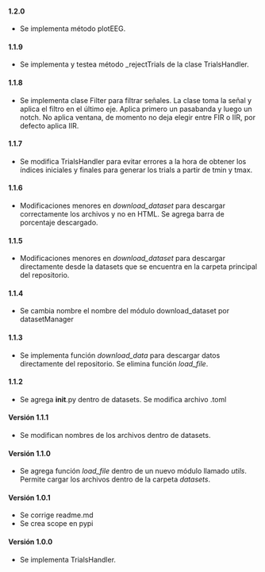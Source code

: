#### 1.2.0

- Se implementa método plotEEG.

#### 1.1.9

- Se implementa y testea método _rejectTrials de la clase TrialsHandler. 

#### 1.1.8

- Se implementa clase Filter para filtrar señales. La clase toma la señal y aplica el filtro en el último eje. Aplica primero un pasabanda y luego un notch. No aplica ventana, de momento no deja elegir entre FIR o IIR, por defecto aplica IIR.

#### 1.1.7

- Se modifica TrialsHandler para evitar errores a la hora de obtener los índices iniciales y finales para generar los trials a partir de tmin y tmax.

#### 1.1.6

- Modificaciones menores en *download_dataset* para descargar correctamente los archivos y no en HTML. Se agrega barra de porcentaje descargado.

#### 1.1.5

- Modificaciones menores en *download_dataset* para descargar directamente desde la datasets que se encuentra en la carpeta principal del repositorio.

#### 1.1.4

- Se cambia nombre el nombre del módulo download_dataset por datasetManager

#### 1.1.3

- Se implementa función *download_data* para descargar datos directamente del repositorio. Se elimina función *load_file*.

#### 1.1.2

- Se agrega __init__.py dentro de datasets. Se modifica archivo .toml

#### Versión 1.1.1

- Se modifican nombres de los archivos dentro de datasets.

#### Versión 1.1.0

- Se agrega función *load_file* dentro de un nuevo módulo llamado *utils*. Permite cargar los archivos dentro de la carpeta *datasets*.

#### Versión 1.0.1

- Se corrige readme.md
- Se crea scope en pypi

#### Versión 1.0.0

- Se implementa TrialsHandler.
